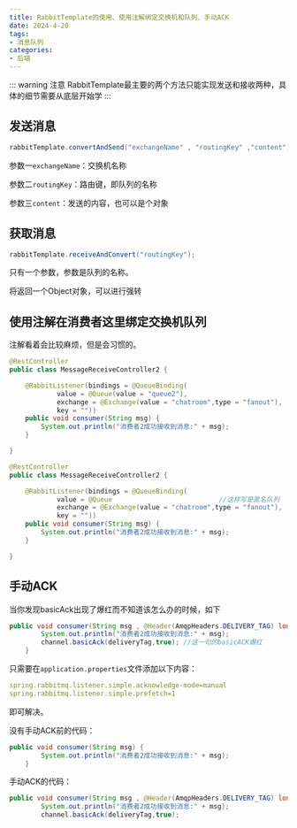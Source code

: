 ```yaml
---
title: RabbitTemplate的使用、使用注解绑定交换机和队列、手动ACK
date: 2024-4-20
tags:
- 消息队列
categories:
- 后端
---
```


::: warning 注意
RabbitTemplate最主要的两个方法只能实现发送和接收两种，具体的细节需要从底层开始学
:::
## 发送消息
```java
rabbitTemplate.convertAndSend("exchangeName" , "routingKey" ,"content")；
```
参数一`exchangeName`：交换机名称

参数二`routingKey`：路由键，即队列的名称

参数三`content`：发送的内容，也可以是个对象

## 获取消息
```java
rabbitTemplate.receiveAndConvert("routingKey");
```
只有一个参数，参数是队列的名称。

将返回一个Object对象，可以进行强转

## 使用注解在消费者这里绑定交换机队列

注解看着会比较麻烦，但是会习惯的。

```java
@RestController
public class MessageReceiveController2 {

    @RabbitListener(bindings = @QueueBinding(
            value = @Queue(value = "queue2"),                           //监听队列的名称
            exchange = @Exchange(value = "chatroom",type = "fanout"),   //交换机
            key = ""))                                                  //路由键
    public void consumer(String msg) {
        System.out.println("消费者2成功接收到消息:" + msg);
    }

}

```

```java
@RestController
public class MessageReceiveController2 {

    @RabbitListener(bindings = @QueueBinding(
            value = @Queue                           //这样写是匿名队列
            exchange = @Exchange(value = "chatroom",type = "fanout"),   //交换机
            key = ""))                                                  //路由键
    public void consumer(String msg) {
        System.out.println("消费者2成功接收到消息:" + msg);
    }

}

```

## 手动ACK

当你发现basicAck出现了爆红而不知道该怎么办的时候，如下

```java
public void consumer(String msg , @Header(AmqpHeaders.DELIVERY_TAG) long deliveryTag, Channel channel) throws IOException {
        System.out.println("消费者2成功接收到消息:" + msg);
        channel.basicAck(deliveryTag,true); //这一句的basicACK爆红
    }
```

只需要在`application.properties`文件添加以下内容：

```yml
spring.rabbitmq.listener.simple.acknowledge-mode=manual
spring.rabbitmq.listener.simple.prefetch=1
```

即可解决。

没有手动ACK前的代码：
```java
public void consumer(String msg) {
        System.out.println("消费者2成功接收到消息:" + msg);
    }
```

手动ACK的代码：
```java
public void consumer(String msg , @Header(AmqpHeaders.DELIVERY_TAG) long deliveryTag, Channel channel) throws IOException {
        System.out.println("消费者2成功接收到消息:" + msg);
        channel.basicAck(deliveryTag,true);
```